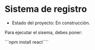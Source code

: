 <h1>Sistema de registro</h1>

- Estado del proyecto: En construcción.

Para ejecutar el sisema, debes poner:

```npm install react````

